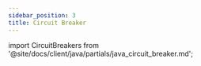 ```yaml
---
sidebar_position: 3
title: Circuit Breaker
---
```


import CircuitBreakers from '@site/docs/client/java/partials/java_circuit_breaker.md';

<CircuitBreakers/>
